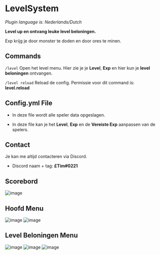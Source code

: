 # LevelSystem
*Plugin language is: Nederlands/Dutch*

**Level up en ontvang leuke level beloningen.**

Exp krijg je door monster te doden en door ores te minen.

## Commands
`/level` Open het level menu. Hier zie je je **Level**, **Exp** en hier kun je **level beloningen** ontvangen.

`/level reload` Reload de config. Permissie voor dit command is: **level.reload**

## Config.yml File
- In deze file wordt alle speler data opgeslagen.

- In deze file kan je het **Level**, **Exp** en de **Vereiste Exp** aanpassen van de spelers.

## Contact
Je kan me altijd contacteren via Discord.
- Discord naam + tag: **£Tim#0221**

## Scorebord
![image](https://user-images.githubusercontent.com/83028453/167137204-87ae06a7-97bc-4c29-8f20-5c8defe371ab.png)

## Hoofd Menu
![image](https://user-images.githubusercontent.com/83028453/167137490-3c0fbd05-7e60-4548-89ee-2344f79be2da.png)
![image](https://user-images.githubusercontent.com/83028453/167137513-99caf502-29b1-4b43-8f4f-156244224e23.png)

## Level Beloningen Menu
![image](https://user-images.githubusercontent.com/83028453/167137580-e7394c7c-87aa-4cb9-a3e1-1e8bc62c9323.png)
![image](https://user-images.githubusercontent.com/83028453/167137855-9f5b983e-1719-48e6-ac49-876e51a1e5ba.png)
![image](https://user-images.githubusercontent.com/83028453/167137924-347deae2-081d-4b93-8b4c-fd0fafe3c79f.png)
